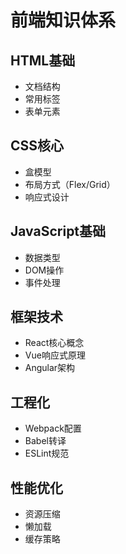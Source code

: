 # 前端知识体系

## HTML基础
- 文档结构
- 常用标签
- 表单元素

## CSS核心
- 盒模型
- 布局方式（Flex/Grid）
- 响应式设计

## JavaScript基础
- 数据类型
- DOM操作
- 事件处理

## 框架技术
- React核心概念
- Vue响应式原理
- Angular架构

## 工程化
- Webpack配置
- Babel转译
- ESLint规范

## 性能优化
- 资源压缩
- 懒加载
- 缓存策略